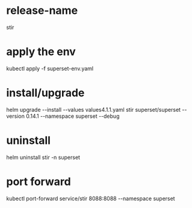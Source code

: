 # release-name
stir

# apply the env
kubectl apply -f superset-env.yaml

# install/upgrade
helm upgrade --install --values values4.1.1.yaml  stir superset/superset --version 0.14.1 --namespace superset --debug

# uninstall
helm uninstall stir -n superset 

# port forward
kubectl port-forward service/stir  8088:8088 --namespace superset
